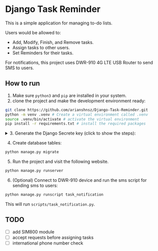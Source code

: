 # Django Task Reminder

This is a simple application for managing to-do lists.

Users would be allowed to:
   - Add, Modify, Finish, and Remove tasks.
   - Assign tasks to other users.
   - Set Reminders for their tasks.
   
For notifications, this project uses DWR-910 4G LTE USB Router to send SMS to users.

## How to run

1. Make sure `python3` and `pip` are installed in your system.
2. clone the project and make the development environment ready:

```bash
git clone https://github.com/arianshnsz/Django-Task-Reminder.git
python -m venv .venv # Create a virtual environment called .venv
source .venv/bin/activate # activate the virtual environment
pip install -r requirements.txt # install the required packages
```
<details>

<summary> 
3. Generate the Django Secrete key (click to show the steps): 
</summary>

   * Access the Python Interactive Shell:
   
   ```bash
   django-admin shell
   ```
   
   * Import the `get_random_secret_key()` function from `django.core.management.utils`:
   
   ```bash
   from django.core.management.utils import get_random_secret_key
   ```
   
   * Generate the Secrete key using `get_random_secret_key()` function:
   
   ```bash
   get_random_secret_key()
   ```
   
   * In the existing directory, create a file name `.env` and paste the following line inside it:
   
   ```
   SECRET_KEY = "... paste your generated secret key ..."
   ```
</details>

4. Create database tables:
```bash
python manage.py migrate
```
5. Run the project and visit the following website.
```bash
python manage.py runserver
```

6. (Optional) Connect to DWR-910 device and run the sms script for sending sms to users:

```bash
python manage.py runscript task_notification
```
   This will run `scripts/task_notification.py`.
   
## TODO

- [ ] add SIM800 module
- [ ] accept requests before assigning tasks
- [ ] international phone number check
